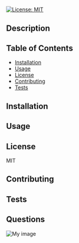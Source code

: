 # 

##
[![License: MIT](https://img.shields.io/badge/License-MIT-yellow.svg)](https://opensource.org/licenses/MIT)

## Description



## Table of Contents

* [Installation](#installation)
* [Usage](#usage)
* [License](#license)
* [Contributing](#contributing)
* [Tests](#tests)

## Installation



## Usage



## License

MIT

## Contributing



## Tests



## Questions

![My image](https://avatars2.githubusercontent.com/u/57374271?v=4)

